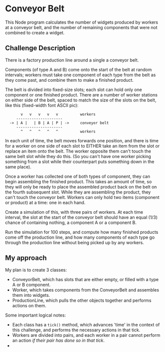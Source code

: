# Conveyor Belt

This Node program calculates the number of widgets produced by workers at a conveyor belt, and the number of remaining components that were not combined to create a widget.

## Challenge Description

There is a factory production line around a single a conveyor belt.  

Components (of type A and B) come onto the start of the belt at random 
intervals; workers must take one component of each type from the belt 
as they come past, and combine them to make a finished product.

The belt is divided into fixed-size slots; each slot can hold only one 
component or one finished product.  There are a number of worker 
stations on either side of the belt, spaced to match the size of the 
slots on the belt, like this (fixed-width font ASCII pic):

```
       v   v   v   v   v          workers
     ---------------------
  -> | A |   | B | A | P | ->     conveyor belt
     ---------------------
       ^   ^   ^   ^   ^          workers
```

In each unit of time, the belt moves forwards one position, and there 
is time for a worker on one side of each slot to EITHER take an item 
from the slot or replace an item onto the belt.  The worker opposite 
them can't touch the same belt slot while they do this.
(So you can't have one worker picking something from a slot while 
their counterpart puts something down in the same place).

Once a worker has collected one of both types of component, they can
begin assembling the finished product.  This takes an amount of time, 
so they will only be ready to place the assembled product back on the 
belt on the fourth subsequent slot.  While they are assembling the 
product, they can't touch the conveyor belt.  Workers can only hold 
two items (component or product) at a time: one in each hand.

Create a simulation of this, with three pairs of workers.  At each 
time interval, the slot at the start of the conveyor belt should have 
an equal (1/3) chance of containing nothing, a component A or a 
component B.

Run the simulation for 100 steps, and compute how many finished 
products come off the production line, and how many components of each 
type go through the production line without being picked up by any 
workers.

## My approach

My plan is to create 3 classes:
- ConveyorBelt, which has slots that are either empty, or filled with a type A or B component.
- Worker, which takes components from the ConveyorBelt and assembles them into widgets.
- ProductionLine, which pulls the other objects together and performs actions on them.

Some important logical notes:
- Each class has a `tick()` method, which advances 'time' in the context of this challenge, and performs the necessary actions in that tick.
- Workers are divided into pairs, and each worker in a pair cannot perform an action *if their pair has done so in that tick*.
- 
